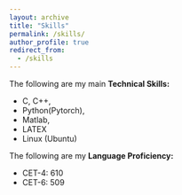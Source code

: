 ```yaml
---
layout: archive
title: "Skills"
permalink: /skills/
author_profile: true
redirect_from:
  - /skills
---
```

The following are my main **Technical Skills:**

* C, C++,
* Python(Pytorch),
* Matlab,
* LATEX
* Linux (Ubuntu)

The following are my **Language Proficiency:**

* CET-4: 610
* CET-6: 509
